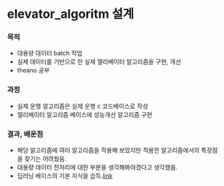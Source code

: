 # elevator_algoritm 설계 

### 목적
- 대용량 대이터 batch 작업
- 실제 데이터를 기반으로 한 실제 엘리베이터 알고리즘을 구현, 개선
- theano 공부

### 과정  
- 실제 운행 알고리즘은 실제 운행 c 코드베이스로 작성
- 엘리베이터 알고리즘 베이스에 성능개선 알고리즘 구현 

### 결과, 배운점
- 해당 알고리즘에 여러 알고리즘을 적용해 보았지만 적용한 알고리즘에서의 특장점을 찾기는 어려웠음.
- 대용량 데이터 전처리에 대한 부분을 생각해봐야겠다고 생각했음.
- 딥러닝 베이스의 기본 지식을 습득.[link](https://github.com/WooYeonSeo/ele_algorithm/blob/develop/%E1%84%86%E1%85%A5%E1%84%89%E1%85%B5%E1%86%AB%E1%84%85%E1%85%A5%E1%84%82%E1%85%B5%E1%86%BC_%E1%84%80%E1%85%A9%E1%86%BC%E1%84%87%E1%85%AE%E1%84%92%E1%85%A1%E1%86%AB%E1%84%82%E1%85%A2%E1%84%8B%E1%85%AD%E1%86%BC%E1%84%8C%E1%85%A5%E1%86%BC%E1%84%85%E1%85%B5.pdf)
